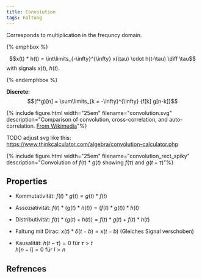 ```yaml
---
title: Convolution
tags: Faltung
---
```


Corresponds to multiplication in the frequncy domain.

{% emphbox %}

$$x(t) * h(t) = \int\limits_{-\infty}^{\infty} x(\tau) \cdot h(t-\tau) \diff \tau$$
with signals $x(t)$, $h(t)$.

{% endemphbox %}


**Discrete:**
$$(f*g)[n] = \sum\limits_{k = -\infty}^{\infty} {f[k] g[n-k]}$$


{% include figure.html width="25em" filename="convolution.svg" description="Comparison of convolution, cross-correlation, and auto-correlation. [From Wikimedia](https://de.wikipedia.org/wiki/Datei:Comparison_convolution_correlation_de.svg)"%}

TODO adjust svg like this: https://www.thinkcalculator.com/algebra/convolution-calculator.php


{% include figure.html width="25em" filename="convolution_rect_spiky" description="Convolution of $f(t) * g(t)$ showing $f(\tau)$ and $g(t - \tau)$"%}







## Properties
* Kommutativität: $f(t)*g(t) = g(t)*f(t)$

* Assoziativität: $f(t)*(g(t)*h(t)) = (f(t)*g(t))*h(t)$

* Distributivität: $f(t)*(g(t) + h(t)) = f(t)*g(t) + f(t)*h(t)$

* Faltung mit Dirac: $x(t)*\delta(t-b) = x(t-b)$ (Gleiches Signal verschoben)

* Kausalität: $h(t - \tau) = 0$ für $\tau > t$ </br>
$h[n - l] = 0$ für $l > n$



## Refrences

